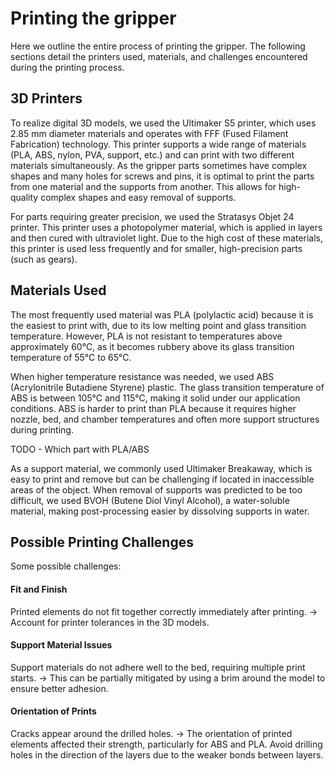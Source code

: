 # Printing the gripper

Here we outline the entire process of printing the gripper. The following sections detail the printers used, materials, and challenges encountered during the printing process.

## 3D Printers

To realize digital 3D models, we used the Ultimaker S5 printer, which uses 2.85 mm diameter materials and operates with FFF (Fused Filament Fabrication) technology. This printer supports a wide range of materials (PLA, ABS, nylon, PVA, support, etc.) and can print with two different materials simultaneously. As the gripper parts sometimes have complex shapes and many holes for screws and pins, it is optimal to print the parts from one material and the supports from another. This allows for high-quality complex shapes and easy removal of supports.

For parts requiring greater precision, we used the Stratasys Objet 24 printer. This printer uses a photopolymer material, which is applied in layers and then cured with ultraviolet light. Due to the high cost of these materials, this printer is used less frequently and for smaller, high-precision parts (such as gears).

## Materials Used

The most frequently used material was PLA (polylactic acid) because it is the easiest to print with, due to its low melting point and glass transition temperature. However, PLA is not resistant to temperatures above approximately 60°C, as it becomes rubbery above its glass transition temperature of 55°C to 65°C.

When higher temperature resistance was needed, we used ABS (Acrylonitrile Butadiene Styrene) plastic. The glass transition temperature of ABS is between 105°C and 115°C, making it solid under our application conditions. ABS is harder to print than PLA because it requires higher nozzle, bed, and chamber temperatures and often more support structures during printing.

TODO - Which part with PLA/ABS

As a support material, we commonly used Ultimaker Breakaway, which is easy to print and remove but can be challenging if located in inaccessible areas of the object. When removal of supports was predicted to be too difficult, we used BVOH (Butene Diol Vinyl Alcohol), a water-soluble material, making post-processing easier by dissolving supports in water.

## Possible Printing Challenges

Some possible challenges:

#### Fit and Finish
Printed elements do not fit together correctly immediately after printing. -> Account for printer tolerances in the 3D models.

#### Support Material Issues
Support materials do not adhere well to the bed, requiring multiple print starts. -> This can be partially mitigated by using a brim around the model to ensure better adhesion.

#### Orientation of Prints
Cracks appear around the drilled holes. -> The orientation of printed elements affected their strength, particularly for ABS and PLA. Avoid drilling holes in the direction of the layers due to the weaker bonds between layers.